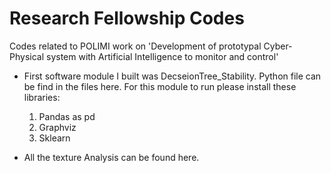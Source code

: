 # Research Fellowship Codes
 Codes related to POLIMI work on 'Development of prototypal Cyber-Physical system with Artificial Intelligence to monitor and control'
 
- First software module I built was DecseionTree_Stability. 
Python file can be find in the files here.
For this module to run please install these libraries:
  1. Pandas as pd
  2. Graphviz 
  3. Sklearn 

- All the texture Analysis can be found here.
